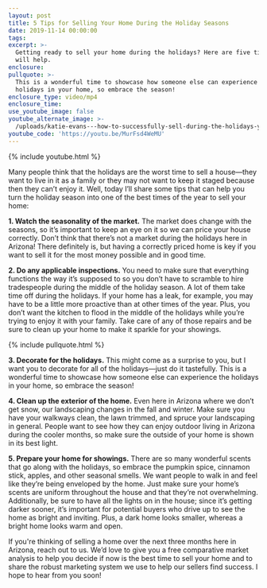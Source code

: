 ```yaml
---
layout: post
title: 5 Tips for Selling Your Home During the Holiday Seasons
date: 2019-11-14 00:00:00
tags:
excerpt: >-
  Getting ready to sell your home during the holidays? Here are five tips that
  will help.
enclosure:
pullquote: >-
  This is a wonderful time to showcase how someone else can experience the
  holidays in your home, so embrace the season!
enclosure_type: video/mp4
enclosure_time:
use_youtube_image: false
youtube_alternate_image: >-
  /uploads/katie-evans---how-to-successfully-sell-during-the-holidays-youtube.jpg
youtube_code: 'https://youtu.be/MurFsd4WeMU'
---
```


{% include youtube.html %}

Many people think that the holidays are the worst time to sell a house—they want to live in it as a family or they may not want to keep it staged because then they can’t enjoy it. Well, today I’ll share some tips that can help you turn the holiday season into one of the best times of the year to sell your home:

**1\. Watch the seasonality of the market.** The market does change with the seasons, so it’s important to keep an eye on it so we can price your house correctly. Don’t think that there’s not a market during the holidays here in Arizona\! There definitely is, but having a correctly priced home is key if you want to sell it for the most money possible and in good time.

**2\. Do any applicable inspections.** You need to make sure that everything functions the way it’s supposed to so you don’t have to scramble to hire tradespeople during the middle of the holiday season. A lot of them take time off during the holidays. If your home has a leak, for example, you may have to be a little more proactive than at other times of the year. Plus, you don’t want the kitchen to flood in the middle of the holidays while you’re trying to enjoy it with your family. Take care of any of those repairs and be sure to clean up your home to make it sparkle for your showings.

{% include pullquote.html %}

**3\. Decorate for the holidays.** This might come as a surprise to you, but I want you to decorate for all of the holidays—just do it tastefully. This is a wonderful time to showcase how someone else can experience the holidays in your home, so embrace the season\!

**4\. Clean up the exterior of the home.** Even here in Arizona where we don’t get snow, our landscaping changes in the fall and winter. Make sure you have your walkways clean, the lawn trimmed, and spruce your landscaping in general. People want to see how they can enjoy outdoor living in Arizona during the cooler months, so make sure the outside of your home is shown in its best light.

**5\. Prepare your home for showings.** There are so many wonderful scents that go along with the holidays, so embrace the pumpkin spice, cinnamon stick, apples, and other seasonal smells. We want people to walk in and feel like they’re being enveloped by the home. Just make sure your home’s scents are uniform throughout the house and that they’re not overwhelming. Additionally, be sure to have all the lights on in the house; since it’s getting darker sooner, it’s important for potential buyers who drive up to see the home as bright and inviting. Plus, a dark home looks smaller, whereas a bright home looks warm and open.

If you're thinking of selling a home over the next three months here in Arizona, reach out to us. We’d love to give you a free comparative market analysis to help you decide if now is the best time to sell your home and to share the robust marketing system we use to help our sellers find success. I hope to hear from you soon\!
